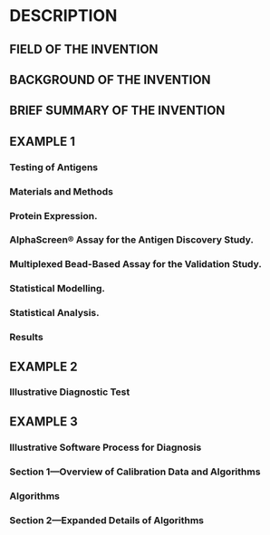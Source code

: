 # DESCRIPTION

## FIELD OF THE INVENTION

## BACKGROUND OF THE INVENTION

## BRIEF SUMMARY OF THE INVENTION

## EXAMPLE 1

### Testing of Antigens

### Materials and Methods

### Protein Expression.

### AlphaScreen® Assay for the Antigen Discovery Study.

### Multiplexed Bead-Based Assay for the Validation Study.

### Statistical Modelling.

### Statistical Analysis.

### Results

## EXAMPLE 2

### Illustrative Diagnostic Test

## EXAMPLE 3

### Illustrative Software Process for Diagnosis

### Section 1—Overview of Calibration Data and Algorithms

### Algorithms

### Section 2—Expanded Details of Algorithms

